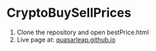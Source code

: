 # CryptoBuySellPrices

1. Clone the repository and open bestPrice.html
2. Live page at: [quasarleap.github.io](quasarleap.github.io)
